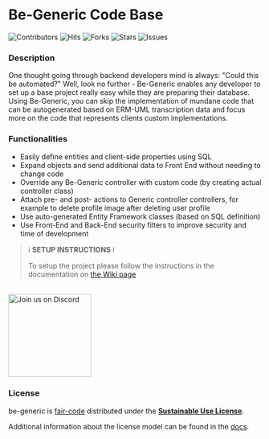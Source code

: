 # Be-Generic Code Base


![Contributors](https://img.shields.io/github/contributors/be-generic/be-generic?style=plastic)
![Hits](https://hits.dwyl.com/be-generic/be-generic.svg)
![Forks](https://img.shields.io/github/forks/be-generic/be-generic)
![Stars](https://img.shields.io/github/stars/be-generic/be-generic)
![Issues](https://img.shields.io/github/issues/be-generic/be-generic)

### Description

One thought going through backend developers mind is always: "Could this be automated?"
Well, look no further - Be-Generic enables any developer to set up a base project really easy while they are preparing their database. 
Using Be-Generic, you can skip the implementation of mundane code that can be autogenerated based on ERM-UML transcription data and focus more on the code that represents clients custom implementations. 

### Functionalities

- Easily define entities and client-side properties using SQL
- Expand objects and send additional data to Front End without needing to change code
- Override any Be-Generic controller with custom code (by creating actual controller class)
- Attach pre- and post- actions to Generic controller controllers, for example to delete profile image after deleting user profile
- Use auto-generated Entity Framework classes (based on SQL definition)
- Use Front-End and Back-End security filters to improve security and time of development

> ℹ **SETUP INSTRUCTIONS** ℹ
>
> To setup the project please follow the instructions in the documentation on [the Wiki page](https://github.com/be-generic/be-generic/wiki)
<br />

<a href="https://discord.gg/bUBgA6Kh7g">
<img alt="Join us on Discord" src="https://assets-global.website-files.com/6257adef93867e50d84d30e2/636e0b50aa9e99958d574a23_full_logo_black_RGB.png" width="165"/>
</a>

### License

be-generic is [fair-code](http://faircode.io) distributed under the
[**Sustainable Use License**](https://github.com/be-generic/be-generic/blob/main/LICENSE.md).

Additional information about the license model can be found in the
[docs](https://be-generic.com/).
